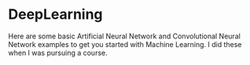 # DeepLearning

Here are some basic Artificial Neural Network and Convolutional Neural Network examples to get you started with Machine Learning. I did these when I was pursuing a course. 
